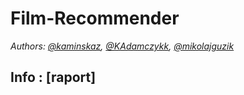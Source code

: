 # Film-Recommender
*Authors: [@kaminskaz](https://github.com/kaminskaz), [@KAdamczykk](https://github.com/KAdamczykk), [@mikolajguzik](https://github.com/mikolajguzik)*
## Info : [raport]
